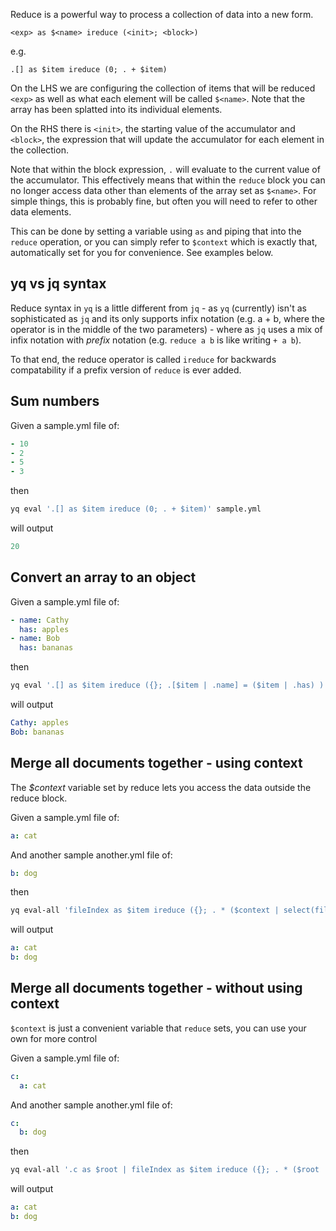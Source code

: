 Reduce is a powerful way to process a collection of data into a new form.

```
<exp> as $<name> ireduce (<init>; <block>)
```

e.g.

```
.[] as $item ireduce (0; . + $item)
```

On the LHS we are configuring the collection of items that will be reduced `<exp>` as well as what each element will be called `$<name>`. Note that the array has been splatted into its individual elements.

On the RHS there is `<init>`, the starting value of the accumulator and `<block>`, the expression that will update the accumulator for each element in the collection. 

Note that within the block expression, `.` will evaluate to the current value of the accumulator. This effectively means that within the `reduce` block you can no longer access data other than elements of the array set as `$<name>`. For simple things, this is probably fine, but often you will need to refer to other data elements.

This can be done by setting a variable using `as` and piping that into the `reduce` operation, or you can simply refer to `$context` which is exactly that, automatically set for you for convenience. See examples below.

## yq vs jq syntax
Reduce syntax in `yq` is a little different from `jq` - as `yq` (currently) isn't as sophisticated as `jq` and its only supports infix notation (e.g. a + b, where the operator is in the middle of the two parameters) - where as `jq` uses a mix of infix notation with _prefix_ notation (e.g. `reduce a b` is like writing `+ a b`).

To that end, the reduce operator is called `ireduce` for backwards compatability if a prefix version of `reduce` is ever added.
## Sum numbers
Given a sample.yml file of:
```yaml
- 10
- 2
- 5
- 3
```
then
```bash
yq eval '.[] as $item ireduce (0; . + $item)' sample.yml
```
will output
```yaml
20
```

## Convert an array to an object
Given a sample.yml file of:
```yaml
- name: Cathy
  has: apples
- name: Bob
  has: bananas
```
then
```bash
yq eval '.[] as $item ireduce ({}; .[$item | .name] = ($item | .has) )' sample.yml
```
will output
```yaml
Cathy: apples
Bob: bananas
```

## Merge all documents together - using context
The _$context_ variable set by reduce lets you access the data outside the reduce block.

Given a sample.yml file of:
```yaml
a: cat
```
And another sample another.yml file of:
```yaml
b: dog
```
then
```bash
yq eval-all 'fileIndex as $item ireduce ({}; . * ($context | select(fileIndex==$item)) )' sample.yml another.yml
```
will output
```yaml
a: cat
b: dog
```

## Merge all documents together - without using context
`$context` is just a convenient variable that `reduce` sets, you can use your own for more control

Given a sample.yml file of:
```yaml
c:
  a: cat
```
And another sample another.yml file of:
```yaml
c:
  b: dog
```
then
```bash
yq eval-all '.c as $root | fileIndex as $item ireduce ({}; . * ($root | select(fileIndex==$item)) )' sample.yml another.yml
```
will output
```yaml
a: cat
b: dog
```

